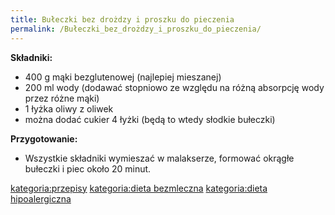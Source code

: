 ```yaml
---
title: Bułeczki bez drożdzy i proszku do pieczenia
permalink: /Bułeczki_bez_drożdzy_i_proszku_do_pieczenia/
---
```


**Składniki:**

-   400 g mąki bezglutenowej (najlepiej mieszanej)
-   200 ml wody (dodawać stopniowo ze względu na różną absorpcję wody przez różne mąki)
-   1 łyżka oliwy z oliwek
-   można dodać cukier 4 łyżki (będą to wtedy słodkie bułeczki)

**Przygotowanie:**

-   Wszystkie składniki wymieszać w malakserze, formować okrągłe bułeczki i piec około 20 minut.

[kategoria:przepisy](/kategoria:przepisy "wikilink") [kategoria:dieta bezmleczna](/kategoria:dieta_bezmleczna "wikilink") [kategoria:dieta hipoalergiczna](/kategoria:dieta_hipoalergiczna "wikilink")